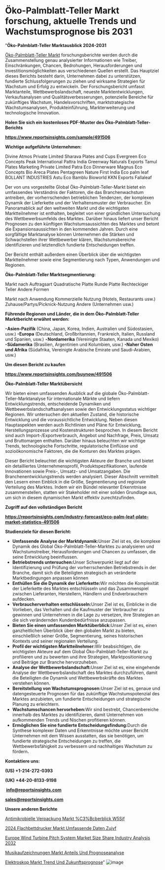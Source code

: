 # Öko-Palmblatt-Teller Markt forschung, aktuelle Trends und Wachstumsprognose bis 2031

"<strong><b>Öko-Palmblatt-Teller Marktausblick 2024-2031</b></strong>

<a href=https://www.reportsinsights.com/sample/491506>Öko-Palmblatt-Teller Markt</a> forschungsberichte werden durch die Zusammenstellung genau analysierter Informationen wie Treiber, Einschränkungen, Chancen, Bedrohungen, Herausforderungen und Investitionsmöglichkeiten aus verschiedenen Quellen erstellt. Das Hauptziel dieses Berichts besteht darin, Unternehmen dabei zu unterstützen, fundierte Schlussfolgerungen zu ziehen und wirksame Strategien für Wachstum und Erfolg zu entwickeln. Der Forschungsbericht umfasst Marktanteile, Wettbewerbslandschaft, neueste Marktentwicklungen, Verkaufsanalysen und Qualitätsverbesserungen, potenzielle Bereiche für zukünftiges Wachstum, Handelsvorschriften, marktstrategische Wachstumsanalysen, Produkteinführung, Markterweiterung und technologische Innovation.

<strong><b>Holen Sie sich ein kostenloses PDF-Muster des Öko-Palmblatt-Teller-Berichts</b></strong>

<a href=https://www.reportsinsights.com/sample/491506><strong><u>https://www.reportsinsights.com/sample/491506</u></strong></a>

<strong>Wichtige aufgeführte Unternehmen:</strong>

Divine Atmos Private Limited
    Sharava Plates and Cups
    Evergreen Eco Concepts
    Peak International
    Pattra India
    Greenway Naturals Exports
    Tamul Plates Marketing Private Limited
    Patra Eco Dinnerware
    Magnus Eco Concepts
    Bio Areca Plates
    Pentagreen Nature First India
    Eco palm leaf
    BOLLANT INDUSTRIES
    Astu Eco
    Bamblu
    Bioworld
    KKN Exports
    Fallaleaf

Der von uns vorgestellte Global Öko-Palmblatt-Teller-Markt bietet ein umfassendes Verständnis der Faktoren, die das Branchenwachstum antreiben, der vorherrschenden betrieblichen Tendenzen, der komplexen Dynamik der Lieferkette und der Verhaltensmuster der Verbraucher. Ein Panoramablick auf den weltweiten Markt und die wichtigsten Marktteilnehmer ist enthalten, begleitet von einer gründlichen Untersuchung des Wettbewerbsumfelds des Marktes. Darüber hinaus liefert unser Bericht Prognosen zu den künftigen Wachstumsaussichten des Marktes und betont die Expansionsaussichten in den kommenden Jahren. Durch eine sorgfältige Marktanalyse können Unternehmen die Stärken und Schwachstellen ihrer Wettbewerber klären, Wachstumsbereiche identifizieren und letztendlich fundierte Entscheidungen treffen.

Der Bericht enthält außerdem einen Überblick über die wichtigsten Marktteilnehmer sowie eine Segmentierung nach Typen, Anwendungen und Regionen.

<strong>Öko-Palmblatt-Teller Marktsegmentierung:</strong>

Markt nach Auftragsart
Quadratische Platte
Runde Platte
Rechteckiger Teller
Andere Formen

Markt nach Anwendung
Kommerzielle Nutzung (Hotels, Restaurants usw.)
Zuhause/Partys/Picknick-Nutzung
Andere (Unternehmen usw.)

<strong><b>Führende Regionen und Länder, die in dem Öko-Palmblatt-Teller Marktbericht erwähnt werden:</b></strong>

<strong><b>‣Asien-Pazifik</b></strong> (China, Japan, Korea, Indien, Australien und Südostasien, usw.)
<strong><b>‣Europa</b></strong> (Deutschland, Großbritannien, Frankreich, Italien, Russland und Spanien, usw.)
‣<strong><b>Nordamerika</b></strong> (Vereinigte Staaten, Kanada und Mexiko)
<strong><b>‣Südamerika</b></strong> (Brasilien, Argentinien und Kolumbien, usw.)
<strong><b>‣Naher Osten und Afrika</b></strong> (Südafrika, Vereinigte Arabische Emirate und Saudi-Arabien, usw.)

<strong>Um diesen Bericht zu kaufen</strong>

<a href=https://www.reportsinsights.com/buynow/491506><strong><u>https://www.reportsinsights.com/buynow/491506</u></strong></a>

<strong>Öko-Palmblatt-Teller Marktübersicht</strong>

Wir bieten einen umfassenden Ausblick auf die globale Öko-Palmblatt-Teller-Marktanalyse für internationale Märkte und liefern Entwicklungstrends, entscheidende Dynamiken und Wettbewerbslandschaftsanalysen sowie den Entwicklungsstatus wichtiger Regionen. Wir untersuchen den aktuellen Zustand, die historische Entwicklung und die voraussichtliche Entwicklung. Neben diesen Hauptaspekten werden auch Richtlinien und Pläne für Entwicklung, Herstellungsprozesse und Kostenstrukturen besprochen. In diesem Bericht sind auch Import-/Exportverbrauch, Angebot und Nachfrage, Preis, Umsatz und Bruttomargen enthalten. Darüber hinaus beleuchten wir wichtige Trends, technologische Fortschritte, regulatorische Einflüsse und sozioökonomische Faktoren, die die Konturen des Marktes prägen.

Dieser Bericht beleuchtet die wichtigsten Akteure der Branche und bietet ein detailliertes Unternehmensprofil, Produktspezifikationen, laufende Innovationen sowie Preis-, Umsatz- und Umsatzangaben. Die Branchenentwicklungstrends werden analysiert. Dieser Abschnitt vermittelt den Lesern einen Einblick in die Größe, Segmentierung und regionale Verteilung des Marktes. Indem wir ein Bündel relevanter Erkenntnisse zusammenstellen, statten wir Stakeholder mit einer soliden Grundlage aus, um sich in diesem dynamischen Markt effektiv zurechtzufinden.

<strong>Zugriff auf den vollständigen Bericht</strong>

<a href=https://reportsinsights.com/industry-forecast/eco-palm-leaf-plate-market-statistics-491506><strong>https://reportsinsights.com/industry-forecast/eco-palm-leaf-plate-market-statistics-491506</strong></a>

<strong>Studienziele für diesen Bericht:</strong>
<ul>
  <li><strong>Umfassende Analyse der Marktdynamik:</strong>Unser Ziel ist es, die komplexe Dynamik des Global Öko-Palmblatt-Teller-Marktes zu analysieren und Wachstumstreiber, Herausforderungen und Chancen zu umfassen, die seine Entwicklung beeinflussen.</li>
  <li><strong>Betriebstrends untersuchen:</strong>Unser Schwerpunkt liegt auf der Identifizierung und Prüfung der vorherrschenden Betriebstrends in der Branche, damit sich die Beteiligten strategisch an veränderte Marktbedingungen anpassen können</li>
  <li><strong>Enthüllen Sie die Dynamik der Lieferkette:</strong>Wir möchten die Komplexität der Lieferkette des Marktes entschlüsseln und das Zusammenspiel zwischen Lieferanten, Herstellern, Händlern und Endverbrauchern aufdecken.</li>
  <li><strong>Verbraucherverhalten entschlüsseln:</strong>Unser Ziel ist es, Einblicke in die Vorlieben, das Verhalten und die Kaufmuster der Verbraucher zu gewinnen und Unternehmen in die Lage zu versetzen, ihre Strategien an die sich verändernden Kundenbedürfnisse anzupassen.</li>
  <li><strong>Bieten Sie einen umfassenden Marktüberblick:</strong>Unser Ziel ist es, einen ganzheitlichen Überblick über den globalen Markt zu bieten, einschließlich seiner Größe, Segmentierung, seines historischen Kontexts und seiner regionalen Verteilung.</li>
  <li><strong>Profil der wichtigsten Marktteilnehmer:</strong>Wir beabsichtigen, die wichtigsten Akteure auf dem Global Öko-Palmblatt-Teller-Markt zu profilieren und zu bewerten und ihre Strategien, Marktpositionierung und Beiträge zur Branche hervorzuheben.</li>
  <li><strong>Analyse der Wettbewerbslandschaft:</strong>Unser Ziel ist es, eine eingehende Analyse der Wettbewerbslandschaft des Marktes durchzuführen, damit die Beteiligten die Dynamik und Wettbewerbskräfte des Marktes verstehen können.</li>
  <li><strong>Bereitstellung von Wachstumsprognosen:</strong>Unser Ziel ist es, genaue und datengesteuerte Prognosen für das zukünftige Wachstumspotenzial des Marktes anzubieten, um fundierte Entscheidungen und strategische Planung zu erleichtern.</li>
  <li><strong>Wachstumschancen hervorheben:</strong>Wir sind bestrebt, Chancenbereiche innerhalb des Marktes zu identifizieren, damit Unternehmen von aufkommenden Trends und Nischen profitieren können.</li>
  <li><strong>Ermöglichen Sie eine fundierte Entscheidungsfindung:</strong>Durch die Synthese komplexer Daten und Erkenntnisse möchte unser Bericht Unternehmen mit dem Wissen ausstatten, das sie benötigen, um fundierte strategische Entscheidungen zu treffen, die Wettbewerbsfähigkeit zu verbessern und nachhaltiges Wachstum zu fördern<strong>.</strong></li>
</ul>
<strong>Kontaktiere uns:</strong>

<strong>(US) +1-214-272-0393</strong>

<strong>(UK) +44-20-8133-9198</strong>

<strong> </strong><a href=info@reportsinsights.com><strong><u>info@reportsinsights.com</u></strong></a>

<a href=sales@reportsinsights.com><strong><u>sales@reportsinsights.com</u></strong></a>

<strong>Unsere anderen Berichte</strong>

<a href=https://de.linkedin.com/pulse/antimikrobielle-verpackung-markt-%C3%BCberblick-w5sjf/>Antimikrobielle Verpackung Markt %C3%Bcberblick W5Sjf</a>

<a href=https://de.linkedin.com/pulse/2024-flachbettdrucker-markt-umfassende-daten-zujvf/>2024 Flachbettdrucker Markt Umfassende Daten Zujvf</a>

<a href=https://github.com/Reportsinsights123/RIgrowth/blob/main/Europe-Wind-Turbine-Pitch-System-Market-Size-Share-Industry-Analysis-2032.md>Europe Wind Turbine Pitch System Market Size Share Industry Analysis 2032</a>

<a href=https://de.linkedin.com/pulse/musikaufzeichnungen-markt-anteils-und-prognoseanalyse>Musikaufzeichnungen Markt Anteils Und Prognoseanalyse</a>

<a href=https://de.linkedin.com/pulse/elektroskop-markt-trend-und-zukunftsprognose>Elektroskop Markt Trend Und Zukunftsprognose</a>"
![image](https://github.com/Jaayaachit/RIResearch/assets/158452289/29c60fbe-94f2-4263-b714-095fd9d93007)
